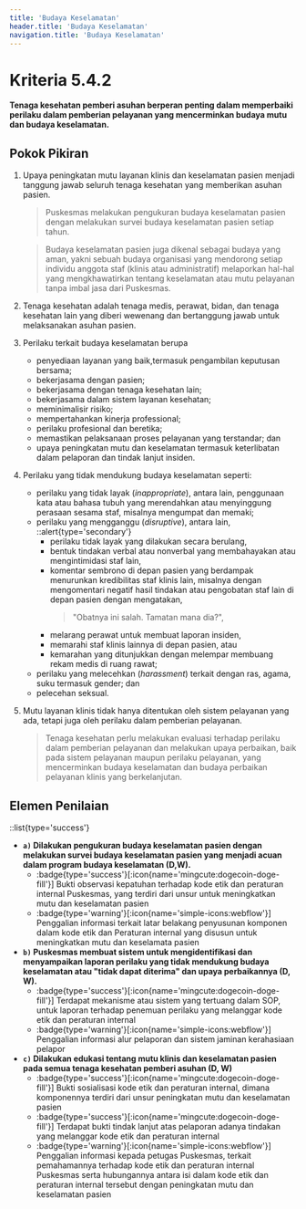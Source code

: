 ```yaml
---
title: 'Budaya Keselamatan'
header.title: 'Budaya Keselamatan'
navigation.title: 'Budaya Keselamatan'
---
```


# Kriteria 5.4.2 
**Tenaga kesehatan pemberi asuhan berperan penting dalam memperbaiki perilaku dalam pemberian pelayanan yang mencerminkan budaya mutu dan budaya keselamatan.** 

## Pokok Pikiran 
1. Upaya peningkatan mutu layanan klinis dan keselamatan pasien menjadi tanggung jawab seluruh tenaga kesehatan yang memberikan asuhan pasien. 
    > Puskesmas melakukan pengukuran budaya keselamatan pasien dengan melakukan survei budaya keselamatan pasien setiap tahun. 
  
    > Budaya keselamatan pasien juga dikenal sebagai budaya yang aman, yakni sebuah budaya organisasi yang mendorong setiap individu anggota staf (klinis atau administratif) melaporkan hal-hal yang mengkhawatirkan tentang keselamatan atau mutu pelayanan tanpa imbal jasa dari Puskesmas. 
2. Tenaga kesehatan adalah tenaga medis, perawat, bidan, dan tenaga kesehatan lain yang diberi wewenang dan bertanggung jawab  untuk melaksanakan asuhan pasien. 
3. Perilaku terkait budaya keselamatan berupa 
     - penyediaan layanan yang baik,termasuk pengambilan keputusan bersama; 
     - bekerjasama dengan pasien; 
     - bekerjasama dengan tenaga kesehatan lain; 
     - bekerjasama dalam sistem layanan kesehatan; 
     - meminimalisir risiko; 
     - mempertahankan kinerja professional; 
     - perilaku profesional dan beretika; 
     - memastikan pelaksanaan proses pelayanan yang terstandar; dan 
     - upaya peningkatan mutu dan keselamatan termasuk keterlibatan dalam pelaporan dan tindak lanjut insiden. 
4. Perilaku yang tidak mendukung budaya keselamatan seperti: 
   - perilaku yang tidak layak (*inappropriate*), antara lain, penggunaan kata atau bahasa tubuh yang merendahkan atau menyinggung  perasaan sesama staf, misalnya mengumpat dan memaki; 
   - perilaku yang mengganggu  (*disruptive*),  antara lain, 
     ::alert{type='secondary'}
     - perilaku tidak layak yang dilakukan secara berulang, 
     - bentuk tindakan verbal atau nonverbal yang  membahayakan  atau  mengintimidasi  staf lain, 
     - komentar sembrono di depan pasien yang berdampak menurunkan  kredibilitas  staf  klinis lain,  misalnya dengan mengomentari negatif hasil tindakan atau  pengobatan  staf  lain  di  depan pasien dengan mengatakan, 
       > "Obatnya ini salah. Tamatan mana dia?", 
     - melarang perawat untuk membuat laporan insiden, 
     - memarahi staf klinis lainnya di depan pasien, atau 
     - kemarahan yang ditunjukkan dengan melempar membuang rekam medis di ruang rawat; 
   - perilaku yang melecehkan (*harassment*) terkait dengan ras, agama, suku termasuk gender; dan 
   - pelecehan seksual. 
5. Mutu   layanan klinis  tidak  hanya  ditentukan  oleh sistem pelayanan yang ada, tetapi juga oleh perilaku dalam pemberian pelayanan. 
   > Tenaga kesehatan perlu melakukan evaluasi   terhadap  perilaku dalam pemberian pelayanan dan melakukan upaya perbaikan, baik  pada sistem pelayanan maupun perilaku pelayanan, yang mencerminkan budaya keselamatan dan budaya  perbaikan pelayanan klinis  yang berkelanjutan. 

## Elemen Penilaian 
::list{type='success'}
- **``a)`` Dilakukan pengukuran budaya keselamatan pasien dengan melakukan survei budaya keselamatan pasien yang menjadi acuan dalam program budaya keselamatan (D,W).**
  - :badge{type='success'}[:icon{name='mingcute:dogecoin-doge-fill'}] Bukti observasi kepatuhan terhadap kode etik dan peraturan internal Puskesmas, yang terdiri dari unsur untuk meningkatkan mutu dan keselamatan pasien 
  - :badge{type='warning'}[:icon{name='simple-icons:webflow'}] Penggalian informasi terkait latar belakang penyusunan komponen dalam kode etik dan Peraturan internal yang disusun untuk meningkatkan mutu dan keselamata pasien 
- **``b)`` Puskesmas membuat sistem untuk mengidentifikasi dan menyampaikan laporan perilaku yang tidak mendukung budaya keselamatan atau "tidak dapat diterima" dan upaya perbaikannya (D, W).** 
  - :badge{type='success'}[:icon{name='mingcute:dogecoin-doge-fill'}] Terdapat mekanisme atau sistem yang tertuang dalam SOP, untuk laporan terhadap penemuan perilaku yang melanggar kode etik dan peraturan internal 
  - :badge{type='warning'}[:icon{name='simple-icons:webflow'}] Penggalian informasi alur pelaporan dan sistem jaminan kerahasiaan pelapor 
- **``c)`` Dilakukan edukasi tentang mutu klinis dan keselamatan pasien pada semua tenaga kesehatan pemberi asuhan (D, W)** 
   - :badge{type='success'}[:icon{name='mingcute:dogecoin-doge-fill'}] Bukti sosialisasi kode etik dan peraturan internal, dimana komponennya terdiri dari unsur peningkatan mutu dan keselamatan pasien 
   - :badge{type='success'}[:icon{name='mingcute:dogecoin-doge-fill'}] Terdapat bukti tindak lanjut atas pelaporan adanya tindakan yang melanggar kode etik dan peraturan internal  
   - :badge{type='warning'}[:icon{name='simple-icons:webflow'}] Penggalian informasi kepada petugas Puskesmas, terkait pemahamannya terhadap kode etik dan peraturan internal Puskesmas serta hubungannya antara isi dalam kode etik dan peraturan internal tersebut dengan peningkatan mutu dan keselamatan pasien 

